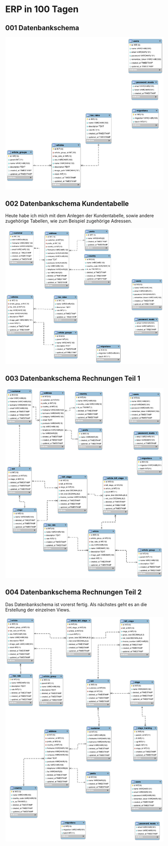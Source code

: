 # ERP in 100 Tagen

## 001 Datenbankschema

![alt text](https://raw.githubusercontent.com/sebi007/100days/master/day1.png)

## 002 Datenbankschema Kundentabelle

Heute habe ich mich mit dem Anlegen der Kundentabelle, sowie andere zugehörige Tabellen, wie zum Beispiel zugehörige Adressen.

![alt text](https://raw.githubusercontent.com/sebi007/100days/master/day2.png)

## 003 Datenbankschema Rechnungen Teil 1

![alt text](https://raw.githubusercontent.com/sebi007/100days/master/day3.png)

## 004 Datenbankschema Rechnungen Teil 2

Das Datenbankschema ist vorerst fertig. Als nächstes geht es an die Erstellung der einzelnen Views.

![alt text](https://raw.githubusercontent.com/sebi007/100days/master/day4.png)
